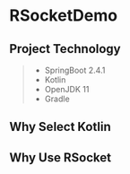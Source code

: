# RSocketDemo

## Project Technology
> 
> *   SpringBoot 2.4.1
> *   Kotlin
> *   OpenJDK 11
> *   Gradle
> 

## Why Select Kotlin

## Why Use RSocket 
